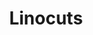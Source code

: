 ---
title: "Linocuts"
display_title: true
permalink: /printmaking/linocuts/
gallery_date:
frontpage: false
homepage_description_markdown: 
display_image: true
main_image_path: '/assets/images/5414b7a2dcb8b.jpg'
main_image_caption:
thumb_crop: true
display_thumb_title: true
images:
  - image_path: '/assets/images/5414b7a2dcb8b.jpg'
    image_title: "Canalnight"
    image_description: 
  - image_path: '/assets/images/5414b7eacd6c6.jpg'
    image_title: "Canalupsidedown"
    image_description: 
  - image_path: '/assets/images/4fa16e4d94f77.jpg'
    image_title: "Isis Lock, Oxford Canal"
    image_description: "Linocut - 15 x 21cm"
  - image_path: '/assets/images/4fa17275be8a3.jpg'
    image_title: "219 Lift Bridge,  Oxford Canal"
    image_description: "Linocut - 20 x 21 cm"
  - image_path: '/assets/images/4fa19b87cfeab.jpg'
    image_title: "Bridge 243, Isis Lock, Oxford Canal"
    image_description: "Linocut - 15 x 21cm"  
archive: false
_options:
  image_path:
    uploads_dir: assets/images/:year
    width: 1200
    height: 1200
    resize_style: contain
    mime_type: image/jpeg
  main_image_path:
    uploads_dir: assets/images/:year
    width: 1200
    height: 1200
    resize_style: contain
    mime_type: image/jpeg
  content:
    uploads_dir: assets/:year
_comments:
  title: Gallery title
  permalink: Edit the web address here - letters and hyphen only
  display_image: Show featured image at the top of the gallery
  display_title: Show the title at the top of the gallery
  display_thumb_title: Show titles with image thumbnails
  main_image_path: Image used to represent your gallery
  images: Add and edit your gallery images here
  image_description: Usually only shown in the image close up
  thumb_crop: Crop thumbnail images to a consistent size
  archive: Hide gallery from public view
  frontpage: Show this gallery on the homepage
  frontpagetitle: Title for homepage display
  homepage_description_markdown: Text used on homepage if shown
---